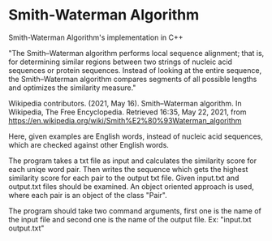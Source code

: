 # Smith-Waterman Algorithm
Smith-Waterman Algorithm's implementation in C++

"The Smith–Waterman algorithm performs local sequence alignment; that is, for determining similar regions between two strings of nucleic acid sequences or protein sequences. Instead of looking at the entire sequence, the Smith–Waterman algorithm compares segments of all possible lengths and optimizes the similarity measure."

Wikipedia contributors. (2021, May 16). Smith–Waterman algorithm. In Wikipedia, The Free Encyclopedia. Retrieved 16:35, May 22, 2021, from https://en.wikipedia.org/wiki/Smith%E2%80%93Waterman_algorithm

Here, given examples are English words, instead of nucleic acid sequences, which are checked against other English words.

The program takes a txt file as input and calculates the similarity score for each uniqe word pair. Then writes the sequence which gets the highest similarity score for each pair to the output txt file. Given input.txt and output.txt files should be examined. An object oriented approach is used, where each pair is an object of the class "Pair".

The program should take two command arguments, first one is the name of the input file and second one is the name of the output file. Ex: "input.txt output.txt"
